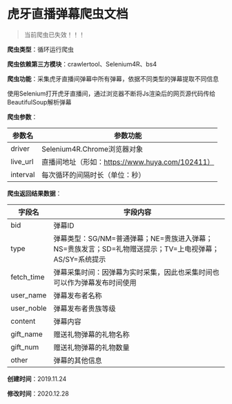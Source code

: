 # 虎牙直播弹幕爬虫文档

> 当前爬虫已失效！！！

**爬虫类型**：循环运行爬虫

**爬虫依赖第三方模块**：crawlertool、Selenium4R、bs4

**爬虫功能**：采集虎牙直播间弹幕中所有弹幕，依据不同类型的弹幕提取不同信息

使用Selenium打开虎牙直播间，通过浏览器不断将Js渲染后的网页源代码传给BeautifulSoup解析弹幕

**爬虫参数**：

| 参数名   | 参数功能                                        |
| -------- | ----------------------------------------------- |
| driver   | Selenium4R.Chrome浏览器对象                     |
| live_url | 直播间地址（形如：https://www.huya.com/102411） |
| interval | 每次循环的间隔时长（单位：秒）                  |

**爬虫返回结果数据**：

| 字段名     | 字段内容                                                     |
| ---------- | ------------------------------------------------------------ |
| bid        | 弹幕ID                                                       |
| type       | 弹幕类型：SG/NM=普通弹幕；NE=贵族进入弹幕；NS=贵族发言；SD=礼物赠送提示；TV=上电视弹幕；AS/SY=系统提示 |
| fetch_time | 弹幕采集时间：因弹幕为实时采集，因此也采集时间也可以作为弹幕发布时间使用 |
| user_name  | 弹幕发布者名称                                               |
| user_noble | 弹幕发布者贵族等级                                           |
| content    | 弹幕内容                                                     |
| gift_name  | 赠送礼物弹幕的礼物名称                                       |
| gift_num   | 赠送礼物弹幕的礼物数量                                       |
| other      | 弹幕的其他信息                                               |

**创建时间**：2019.11.24

**修改时间**：2020.12.28